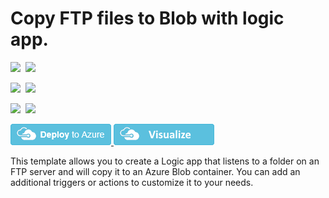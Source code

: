 # Copy FTP files to Blob with logic app.

<IMG SRC="https://azbotstorage.blob.core.windows.net/badges/101-logic-app-ftp-to-blob/PublicLastTestDate.svg" />&nbsp;
<IMG SRC="https://azbotstorage.blob.core.windows.net/badges/101-logic-app-ftp-to-blob/PublicDeployment.svg" />&nbsp;

<IMG SRC="https://azbotstorage.blob.core.windows.net/badges/101-logic-app-ftp-to-blob/FairfaxLastTestDate.svg" />&nbsp;
<IMG SRC="https://azbotstorage.blob.core.windows.net/badges/101-logic-app-ftp-to-blob/FairfaxDeployment.svg" />&nbsp;

<IMG SRC="https://azbotstorage.blob.core.windows.net/badges/101-logic-app-ftp-to-blob/BestPracticeResult.svg" />&nbsp;
<IMG SRC="https://azbotstorage.blob.core.windows.net/badges/101-logic-app-ftp-to-blob/CredScanResult.svg" />&nbsp;

<a href="https://portal.azure.com/#create/Microsoft.Template/uri/https%3A%2F%2Fraw.githubusercontent.com%2FAzure%2Fazure-quickstart-templates%2Fmaster%2F101-logic-app-ftp-to-blob%2Fazuredeploy.json" target="_blank">
    <img src="https://raw.githubusercontent.com/Azure/azure-quickstart-templates/master/1-CONTRIBUTION-GUIDE/images/deploytoazure.png"/>
</a>
<a href="http://armviz.io/#/?load=https%3A%2F%2Fraw.githubusercontent.com%2FAzure%2Fazure-quickstart-templates%2Fmaster%2F101-logic-app-ftp-to-blob%2Fazuredeploy.json" target="_blank">
    <img src="https://raw.githubusercontent.com/Azure/azure-quickstart-templates/master/1-CONTRIBUTION-GUIDE/images/visualizebutton.png"/>
</a>

This template allows you to create a Logic app that listens to a folder on an FTP server and will copy it to an Azure Blob container. You can add an additional triggers or actions to customize it to your needs.
